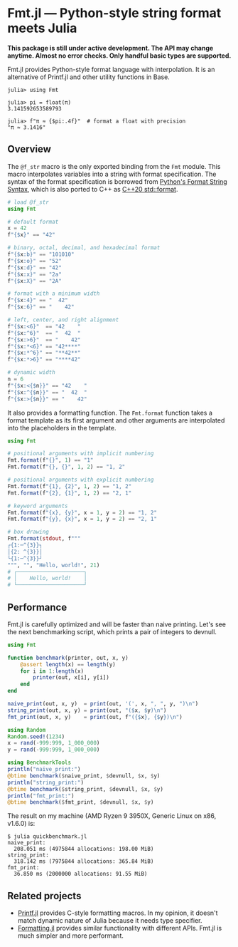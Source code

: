 # Fmt.jl ― Python-style string format meets Julia

**This package is still under active development. The API may change anytime. Almost no error checks. Only handful basic types are supported.**

Fmt.jl provides Python-style format language with interpolation. It is an
alternative of Printf.jl and other utility functions in Base.

```
julia> using Fmt

julia> pi = float(π)
3.141592653589793

julia> f"π ≈ {$pi:.4f}"  # format a float with precision
"π ≈ 3.1416"
```

## Overview

The `@f_str` macro is the only exported binding from the `Fmt` module.
This macro interpolates variables into a string with format specification.
The syntax of the format specification is borrowed from [Python's Format String Syntax](https://docs.python.org/3/library/string.html#format-string-syntax), which is also ported to C++ as [C++20 std::format](https://en.cppreference.com/w/cpp/utility/format).

```julia
# load @f_str
using Fmt

# default format
x = 42
f"{$x}" == "42"

# binary, octal, decimal, and hexadecimal format
f"{$x:b}" == "101010"
f"{$x:o}" == "52"
f"{$x:d}" == "42"
f"{$x:x}" == "2a"
f"{$x:X}" == "2A"

# format with a minimum width
f"{$x:4}" == "  42"
f"{$x:6}" == "    42"

# left, center, and right alignment
f"{$x:<6}"  == "42    "
f"{$x:^6}"  == "  42  "
f"{$x:>6}"  == "    42"
f"{$x:*<6}" == "42****"
f"{$x:*^6}" == "**42**"
f"{$x:*>6}" == "****42"

# dynamic width
n = 6
f"{$x:<{$n}}" == "42    "
f"{$x:^{$n}}" == "  42  "
f"{$x:>{$n}}" == "    42"
```

It also provides a formatting function. The `Fmt.format` function takes a format template as its first argument and other arguments are interpolated into the placeholders in the template.

```julia
using Fmt

# positional arguments with implicit numbering
Fmt.format(f"{}", 1) == "1"
Fmt.format(f"{}, {}", 1, 2) == "1, 2"

# positional arguments with explicit numbering
Fmt.format(f"{1}, {2}", 1, 2) == "1, 2"
Fmt.format(f"{2}, {1}", 1, 2) == "2, 1"

# keyword arguments
Fmt.format(f"{x}, {y}", x = 1, y = 2) == "1, 2"
Fmt.format(f"{y}, {x}", x = 1, y = 2) == "2, 1"

# box drawing
Fmt.format(stdout, f"""
┌{1:─^{3}}┐
│{2: ^{3}}│
└{1:─^{3}}┘
""", "", "Hello, world!", 21)
# ┌─────────────────────┐
# │    Hello, world!    │
# └─────────────────────┘
```

## Performance

Fmt.jl is carefully optimized and will be faster than naive printing.
Let's see the next benchmarking script, which prints a pair of integers to devnull.

```julia
using Fmt

function benchmark(printer, out, x, y)
    @assert length(x) == length(y)
    for i in 1:length(x)
        printer(out, x[i], y[i])
    end
end

naive_print(out, x, y)  = print(out, '(', x, ", ", y, ")\n")
string_print(out, x, y) = print(out, "($x, $y)\n")
fmt_print(out, x, y)    = print(out, f"({$x}, {$y})\n")

using Random
Random.seed!(1234)
x = rand(-999:999, 1_000_000)
y = rand(-999:999, 1_000_000)

using BenchmarkTools
println("naive_print:")
@btime benchmark($naive_print, $devnull, $x, $y)
println("string_print:")
@btime benchmark($string_print, $devnull, $x, $y)
println("fmt_print:")
@btime benchmark($fmt_print, $devnull, $x, $y)
```

The result on my machine (AMD Ryzen 9 3950X, Generic Linux on x86, v1.6.0) is:
```
$ julia quickbenchmark.jl
naive_print:
  208.051 ms (4975844 allocations: 198.00 MiB)
string_print:
  318.142 ms (7975844 allocations: 365.84 MiB)
fmt_print:
  36.850 ms (2000000 allocations: 91.55 MiB)
```

## Related projects

- [Printf.jl](https://docs.julialang.org/en/v1/stdlib/Printf/) provides C-style formatting macros. In my opinion, it doesn't match dynamic nature of Julia because it needs type specifier.
- [Formatting.jl](https://github.com/JuliaIO/Formatting.jl) provides similar functionality with different APIs. Fmt.jl is much simpler and more performant.